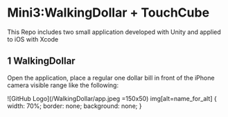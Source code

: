 # Mini3:WalkingDollar + TouchCube

This Repo includes two small application developed with Unity and applied to iOS with Xcode

## 1 WalkingDollar

Open the application, place a regular one dollar bill in front of the iPhone camera visible range like the following:

![GitHub Logo](/WalkingDollar/app.jpeg =150x50)
img[alt=name_for_alt] {
  width: 70%;
  border: none;
  background: none;
}
